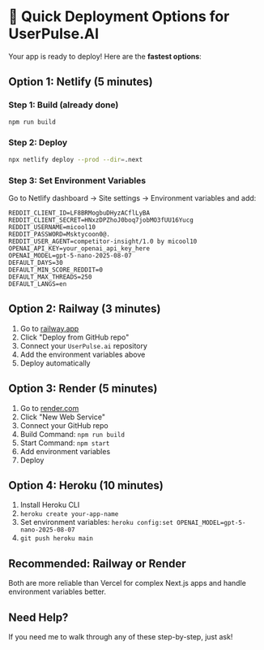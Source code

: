 # 🚀 Quick Deployment Options for UserPulse.AI

Your app is ready to deploy! Here are the **fastest options**:

## Option 1: Netlify (5 minutes)

### Step 1: Build (already done)
```bash
npm run build
```

### Step 2: Deploy
```bash
npx netlify deploy --prod --dir=.next
```

### Step 3: Set Environment Variables
Go to Netlify dashboard → Site settings → Environment variables and add:
```
REDDIT_CLIENT_ID=LF8BRMogbuDHyzACflLyBA
REDDIT_CLIENT_SECRET=HNxzDPZhoJ0boq7jobMO3fUU16Yucg
REDDIT_USERNAME=micool10
REDDIT_PASSWORD=Msktycoon0@.
REDDIT_USER_AGENT=competitor-insight/1.0 by micool10
OPENAI_API_KEY=your_openai_api_key_here
OPENAI_MODEL=gpt-5-nano-2025-08-07
DEFAULT_DAYS=30
DEFAULT_MIN_SCORE_REDDIT=0
DEFAULT_MAX_THREADS=250
DEFAULT_LANGS=en
```

## Option 2: Railway (3 minutes)

1. Go to [railway.app](https://railway.app)
2. Click "Deploy from GitHub repo"
3. Connect your `UserPulse.ai` repository
4. Add the environment variables above
5. Deploy automatically

## Option 3: Render (5 minutes)

1. Go to [render.com](https://render.com)
2. Click "New Web Service"
3. Connect your GitHub repo
4. Build Command: `npm run build`
5. Start Command: `npm start`
6. Add environment variables
7. Deploy

## Option 4: Heroku (10 minutes)

1. Install Heroku CLI
2. `heroku create your-app-name`
3. Set environment variables: `heroku config:set OPENAI_MODEL=gpt-5-nano-2025-08-07`
4. `git push heroku main`

## Recommended: Railway or Render

Both are more reliable than Vercel for complex Next.js apps and handle environment variables better.

## Need Help?

If you need me to walk through any of these step-by-step, just ask!
